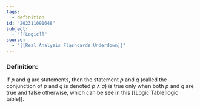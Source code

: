 ```yaml
---
tags:
  - definition
id: "202311091648"
subject:
  - "[[Logic]]"
source:
  - "[[Real Analysis Flashcards|Underdown]]"
---
```

### Definition:
If $p$ and $q$ are statements, then the statement $p \text{ and } q$ (called the conjunction of $p$ and $q$ is denoted $p\wedge q$) is true only when both $p$ and $q$ are true and false otherwise, which can be see in this [[Logic Table|logic table]].